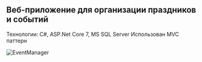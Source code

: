 ## Веб-приложение для организации праздников и событий

Технологии: C#, ASP.Net Core 7, MS SQL Server
Использован MVC паттерн

![EventManager](https://github.com/Nacusino/EventManager/assets/134340481/e7df261b-b7bb-4973-a089-3a569a1be3bb)
